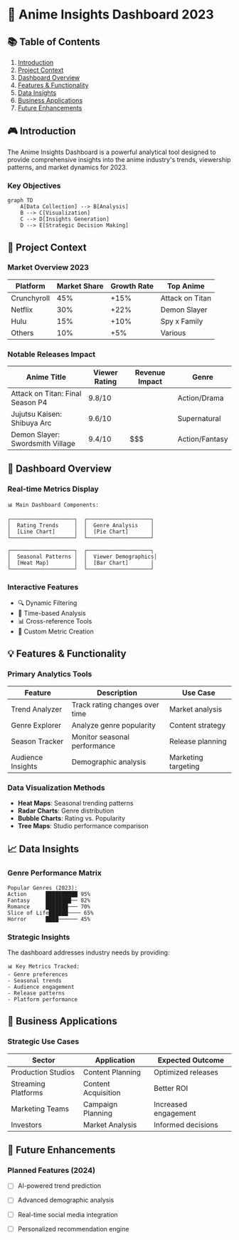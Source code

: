 # 🎯 Anime Insights Dashboard 2023

## 📚 Table of Contents
1. [Introduction](#introduction)
2. [Project Context](#project-context)
3. [Dashboard Overview](#dashboard-overview)
4. [Features & Functionality](#features--functionality)
5. [Data Insights](#data-insights)
6. [Business Applications](#business-applications)
7. [Future Enhancements](#future-enhancements)

## 🎮 Introduction
The Anime Insights Dashboard is a powerful analytical tool designed to provide comprehensive insights into the anime industry's trends, viewership patterns, and market dynamics for 2023.

### Key Objectives
```mermaid
graph TD
    A[Data Collection] --> B[Analysis]
    B --> C[Visualization]
    C --> D[Insights Generation]
    D --> E[Strategic Decision Making]
```

## 🌟 Project Context

### Market Overview 2023
| Platform | Market Share | Growth Rate | Top Anime |
|----------|--------------|-------------|-----------|
| Crunchyroll | 45% | +15% | Attack on Titan |
| Netflix | 30% | +22% | Demon Slayer |
| Hulu | 15% | +10% | Spy x Family |
| Others | 10% | +5% | Various |

### Notable Releases Impact
| Anime Title | Viewer Rating | Revenue Impact | Genre |
|-------------|---------------|----------------|--------|
| Attack on Titan: Final Season P4 | 9.8/10 | $$$$ | Action/Drama |
| Jujutsu Kaisen: Shibuya Arc | 9.6/10 | $$$$ | Supernatural |
| Demon Slayer: Swordsmith Village | 9.4/10 | $$$ | Action/Fantasy |

## 🎨 Dashboard Overview

### Real-time Metrics Display
```
📊 Main Dashboard Components:

┌────────────────────┐  ┌────────────────────┐
│  Rating Trends     │  │  Genre Analysis    │
│  [Line Chart]      │  │  [Pie Chart]       │
└────────────────────┘  └────────────────────┘

┌────────────────────┐  ┌────────────────────┐
│  Seasonal Patterns │  │  Viewer Demographics│
│  [Heat Map]        │  │  [Bar Chart]       │
└────────────────────┘  └────────────────────┘
```

### Interactive Features
- 🔍 Dynamic Filtering
- 📅 Time-based Analysis
- 📊 Cross-reference Tools
- 🎯 Custom Metric Creation

## 💡 Features & Functionality

### Primary Analytics Tools
| Feature | Description | Use Case |
|---------|-------------|----------|
| Trend Analyzer | Track rating changes over time | Market analysis |
| Genre Explorer | Analyze genre popularity | Content strategy |
| Season Tracker | Monitor seasonal performance | Release planning |
| Audience Insights | Demographic analysis | Marketing targeting |

### Data Visualization Methods
- **Heat Maps**: Seasonal trending patterns
- **Radar Charts**: Genre distribution
- **Bubble Charts**: Rating vs. Popularity
- **Tree Maps**: Studio performance comparison

## 📈 Data Insights

### Genre Performance Matrix
```
Popular Genres (2023):
Action      ██████████ 95%
Fantasy     ████████── 82%
Romance     ███████─── 70%
Slice of Life██████──── 65%
Horror      ████────── 45%
```

### Strategic Insights
The dashboard addresses industry needs by providing:
```
📊 Key Metrics Tracked:
- Genre preferences
- Seasonal trends
- Audience engagement
- Release patterns
- Platform performance
```


## 💼 Business Applications

### Strategic Use Cases
| Sector | Application | Expected Outcome |
|--------|-------------|------------------|
| Production Studios | Content Planning | Optimized releases |
| Streaming Platforms | Content Acquisition | Better ROI |
| Marketing Teams | Campaign Planning | Increased engagement |
| Investors | Market Analysis | Informed decisions |

## 🚀 Future Enhancements

### Planned Features (2024)
- [ ] AI-powered trend prediction
- [ ] Advanced demographic analysis
- [ ] Real-time social media integration
- [ ] Personalized recommendation engine

